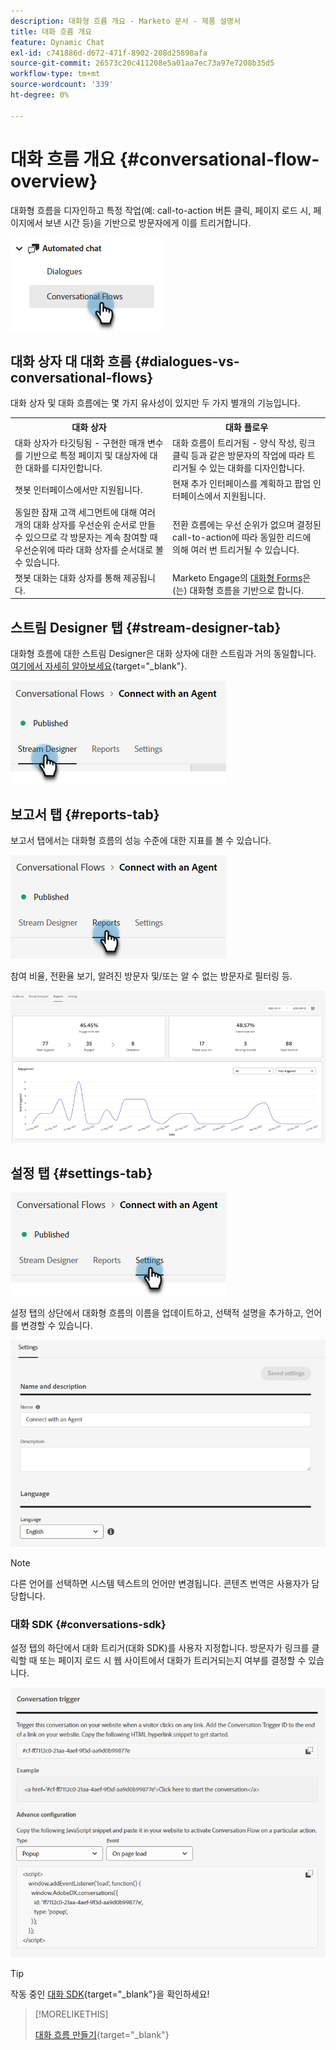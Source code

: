 ```yaml
---
description: 대화형 흐름 개요 - Marketo 문서 - 제품 설명서
title: 대화 흐름 개요
feature: Dynamic Chat
exl-id: c741886d-d672-471f-8902-208d25898afa
source-git-commit: 26573c20c411208e5a01aa7ec73a97e7208b35d5
workflow-type: tm+mt
source-wordcount: '339'
ht-degree: 0%

---
```


# 대화 흐름 개요 {#conversational-flow-overview}

대화형 흐름을 디자인하고 특정 작업(예: call-to-action 버튼 클릭, 페이지 로드 시, 페이지에서 보낸 시간 등)을 기반으로 방문자에게 이를 트리거합니다.

![](assets/conversational-flow-overview-1.png)

## 대화 상자 대 대화 흐름 {#dialogues-vs-conversational-flows}

대화 상자 및 대화 흐름에는 몇 가지 유사성이 있지만 두 가지 별개의 기능입니다.

<table>
 <tbody>
  <tr>
   <th style="width:50%">대화 상자</th>
   <th style="width:50%">대화 플로우</th>
  </tr>
  <tr>
   <td>대화 상자가 타깃팅됨 - 구현한 매개 변수를 기반으로 특정 페이지 및 대상자에 대한 대화를 디자인합니다.</td>
   <td>대화 흐름이 트리거됨 - 양식 작성, 링크 클릭 등과 같은 방문자의 작업에 따라 트리거될 수 있는 대화를 디자인합니다.</td>
  </tr>
   <tr>
   <td>챗봇 인터페이스에서만 지원됩니다.</td>
   <td>현재 추가 인터페이스를 계획하고 팝업 인터페이스에서 지원됩니다.</td>
  </tr>
  </tr>
   <tr>
   <td>동일한 잠재 고객 세그먼트에 대해 여러 개의 대화 상자를 우선순위 순서로 만들 수 있으므로 각 방문자는 계속 참여할 때 우선순위에 따라 대화 상자를 순서대로 볼 수 있습니다.</td>
   <td>전환 흐름에는 우선 순위가 없으며 결정된 call-to-action에 따라 동일한 리드에 의해 여러 번 트리거될 수 있습니다.</td>
  </tr>
  <tr>
   <td>챗봇 대화는 대화 상자를 통해 제공됩니다.</td>
   <td>Marketo Engage의 <a href="/help/marketo/product-docs/demand-generation/dynamic-chat/automated-chat/conversational-flow-settings-for-marketo-engage-forms.md" target="_blank">대화형 Forms</a>은(는) 대화형 흐름을 기반으로 합니다.</td>
  </tr>
 </tbody>
</table>

## 스트림 Designer 탭 {#stream-designer-tab}

대화형 흐름에 대한 스트림 Designer은 대화 상자에 대한 스트림과 거의 동일합니다. [여기에서 자세히 알아보세요](/help/marketo/product-docs/demand-generation/dynamic-chat/automated-chat/stream-designer.md){target="_blank"}.

![](assets/conversational-flow-overview-2.png)

## 보고서 탭 {#reports-tab}

보고서 탭에서는 대화형 흐름의 성능 수준에 대한 지표를 볼 수 있습니다.

![](assets/conversational-flow-overview-3.png)

참여 비율, 전환율 보기, 알려진 방문자 및/또는 알 수 없는 방문자로 필터링 등.

![](assets/conversational-flow-overview-4.png)

## 설정 탭 {#settings-tab}

![](assets/conversational-flow-overview-5.png)

설정 탭의 상단에서 대화형 흐름의 이름을 업데이트하고, 선택적 설명을 추가하고, 언어를 변경할 수 있습니다.

![](assets/conversational-flow-overview-6.png)

>[!NOTE]
>
>다른 언어를 선택하면 시스템 텍스트의 언어만 변경됩니다. 콘텐츠 번역은 사용자가 담당합니다.

### 대화 SDK {#conversations-sdk}

설정 탭의 하단에서 대화 트리거(대화 SDK)를 사용자 지정합니다. 방문자가 링크를 클릭할 때 또는 페이지 로드 시 웹 사이트에서 대화가 트리거되는지 여부를 결정할 수 있습니다.

![](assets/conversational-flow-overview-7.png)

>[!TIP]
>
>작동 중인 [대화 SDK](https://experienceleague.adobe.com/tools/marketo-dynamic-chatbot/conversations-sdk/?lang=ko){target="_blank"}을 확인하세요!

>[!MORELIKETHIS]
>
>[대화 흐름 만들기](/help/marketo/product-docs/demand-generation/dynamic-chat/automated-chat/create-a-conversational-flow.md){target="_blank"}
